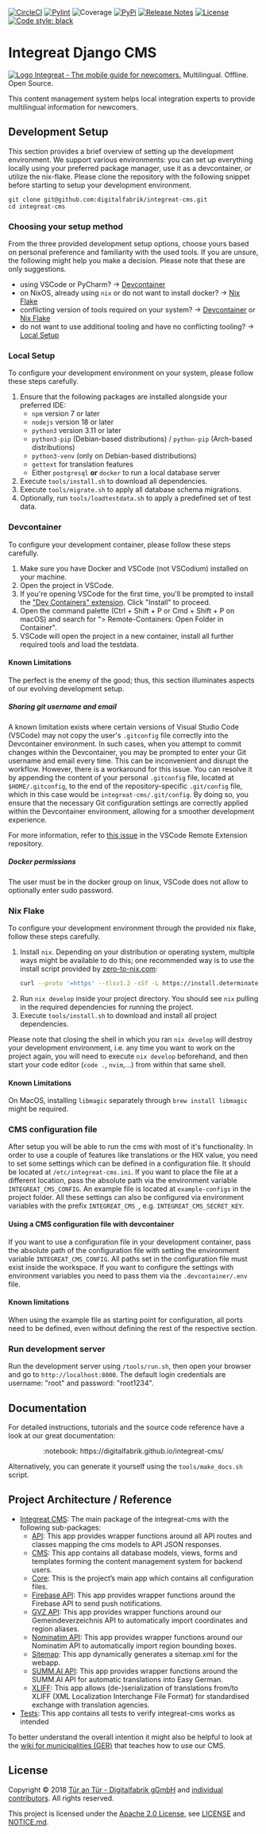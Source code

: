 [![CircleCI](https://circleci.com/gh/digitalfabrik/integreat-cms.svg?style=shield)](https://circleci.com/gh/digitalfabrik/integreat-cms)
[![Pylint](https://img.shields.io/badge/pylint-10.00-brightgreen)](https://www.pylint.org/)
![Coverage](https://img.shields.io/codeclimate/coverage/digitalfabrik/integreat-cms)
[![PyPi](https://img.shields.io/pypi/v/integreat-cms.svg)](https://pypi.org/project/integreat-cms/)
[![Release Notes](https://img.shields.io/badge/%F0%9F%93%9C-release%20notes-blue)](https://digitalfabrik.github.io/integreat-cms/release-notes.html)
[![License](https://img.shields.io/badge/License-Apache%202.0-blue.svg)](https://opensource.org/licenses/Apache-2.0)
[![Code style: black](https://img.shields.io/badge/code%20style-black-000000.svg)](https://github.com/psf/black)

# Integreat Django CMS

[![Logo](.github/logo.png) Integreat - The mobile guide for newcomers.](https://integreat-app.de/en/) Multilingual. Offline. Open Source.

This content management system helps local integration experts to provide multilingual information for newcomers.

## Development Setup

This section provides a brief overview of setting up the development environment.
We support various environments: you can set up everything locally using your preferred package manager, use it as a devcontainer, or utilize the nix-flake. Please clone the repository with the following snippet before starting to
setup your development environment.

````
git clone git@github.com:digitalfabrik/integreat-cms.git
cd integreat-cms
````

### Choosing your setup method

From the three provided development setup options, choose yours based on personal preference and familiarity with the used tools. If you are unsure, the following might help you make a decision.
Please note that these are only suggestions.
- using VSCode or PyCharm? → [Devcontainer](#devcontainer)
- on NixOS, already using `nix` or do not want to install docker? → [Nix Flake](#nix-flake)
- conflicting version of tools required on your system? → [Devcontainer](#devcontainer) or [Nix Flake](#nix-flake)
- do not want to use additional tooling and have no conflicting tooling? → [Local Setup](#local-setup)

### Local Setup

To configure your development environment on your system, please follow these steps carefully.

1. Ensure that the following packages are installed alongside your preferred IDE:
   - `npm` version 7 or later
   - `nodejs` version 18 or later
   - `python3` version 3.11 or later
   - `python3-pip` (Debian-based distributions) / `python-pip` (Arch-based distributions)
   - `python3-venv` (only on Debian-based distributions)
   - `gettext` for translation features
   - Either `postgresql` **or** `docker` to run a local database server
2. Execute `tools/install.sh` to download all dependencies.
3. Execute `tools/migrate.sh` to apply all database schema migrations.
4. Optionally, run `tools/loadtestdata.sh` to apply a predefined set of test data.

### Devcontainer

To configure your development container, please follow these steps carefully.

1. Make sure you have Docker and VSCode (not VSCodium) installed on your machine.
2. Open the project in VSCode.
3. If you're opening VSCode for the first time, you'll be prompted to install the ["Dev Containers" extension](https://marketplace.visualstudio.com/items?itemName=ms-vscode-remote.remote-containers). Click "Install" to proceed.
4. Open the command palette (Ctrl + Shift + P or Cmd + Shift + P on macOS) and search for "> Remote-Containers: Open Folder in Container".
5. VSCode will open the project in a new container, install all further required tools and load the testdata.


#### Known Limitations

The perfect is the enemy of the good; thus, this section illuminates aspects of our evolving development setup.

##### Sharing git username and email

A known limitation exists where certain versions of Visual Studio Code (VSCode) may not copy the user's `.gitconfig` file correctly into the Devcontainer environment. In such cases, when you attempt to commit changes within the Devcontainer, you may be prompted to enter your Git username and email every time. This can be inconvenient and disrupt the workflow. However, there is a workaround for this issue. You can resolve it by appending the content of your personal `.gitconfig` file, located at `$HOME/.gitconfig`, to the end of the repository-specific `.git/config` file, which in this case would be `integreat-cms/.git/config`. By doing so, you ensure that the necessary Git configuration settings are correctly applied within the Devcontainer environment, allowing for a smoother development experience.

For more information, refer to [this issue](https://github.com/microsoft/vscode-remote-release/issues/1729) in the VSCode Remote Extension repository.

##### Docker permissions

The user must be in the docker group on linux, VSCode does not allow to optionally enter sudo password.

### Nix Flake

To configure your development environment through the provided nix flake, follow these steps carefully.

1. Install `nix`. Depending on your distribution or operating system, multiple ways might be available to do this; one recommended way is to use the install script provided by [zero-to-nix.com](https://zero-to-nix.com/start/install):
    ```bash
    curl --proto '=https' --tlsv1.2 -sSf -L https://install.determinate.systems/nix | sh -s -- install
    ```
2. Run `nix develop` inside your project directory. You should see `nix` pulling in the required dependencies for running the project.
3. Execute `tools/install.sh` to download and install all project dependencies.

Please note that closing the shell in which you ran `nix develop` will destroy your development environment,
i.e. any time you want to work on the project again, you will need to execute `nix develop` beforehand,
and then start your code editor (`code .`, `nvim`,...) from within that same shell.

#### Known Limitations

On MacOS, installing `libmagic` separately through `brew install libmagic` might be required.

### CMS configuration file
After setup you will be able to run the cms with most of it's functionality. In order to use a couple of features like translations or the HIX value, you need to set some settings which can be defined in a configuration file. It should be located at `/etc/integreat-cms.ini`. If you want to place the file at a different location, pass the absolute path via the environment variable `INTEGREAT_CMS_CONFIG`. An example file is located at `example-configs` in the project folder. 
All these settings can also be configured via environment variables with the prefix `INTEGREAT_CMS_`, e.g. `INTEGREAT_CMS_SECRET_KEY`.

#### Using a CMS configuration file with devcontainer

If you want to use a configuration file in your development container, pass the absolute path of the configuration file with setting the environment variable `INTEGREAT_CMS_CONFIG`. All paths set in the configuration file must exist inside the workspace. If you want to configure the settings with environment variables you need to pass them via the `.devcontainer/.env` file.

#### Known limitations
When using the example file as starting point for configuration, all ports need to be defined, even without defining the rest of the respective section.

### Run development server

Run the development server using `/tools/run.sh`, then open your browser and go to `http://localhost:8000`. The default login credentials are username: "root" and password: "root1234".

## Documentation

For detailed instructions, tutorials and the source code reference have a look at our great documentation:

<p align="center">:notebook: https://digitalfabrik.github.io/integreat-cms/</p>

Alternatively, you can generate it yourself using the `tools/make_docs.sh` script.


## Project Architecture / Reference

- [Integreat CMS](integreat_cms): The main package of the integreat-cms with the following sub-packages:
	- [API](integreat_cms/api): This app provides wrapper functions around all API routes and classes mapping the cms models to API JSON responses.
	- [CMS](integreat_cms/cms): This app contains all database models, views, forms and templates forming the content management system for backend users.
	- [Core](integreat_cms/core): This is the project’s main app which contains all configuration files.
	- [Firebase API](firebase_api): This app provides wrapper functions around the Firebase API to send push notifications.
	- [GVZ API](integreat_cms/gvz_api): This app provides wrapper functions around our Gemeindeverzeichnis API to automatically import coordinates and region aliases.
	- [Nominatim API](nominatim_api): This app provides wrapper functions around our Nominatim API to automatically import region bounding boxes.
	- [Sitemap](integreat_cms/sitemap): This app dynamically generates a sitemap.xml for the webapp.
	- [SUMM.AI API](integreat_cms/summ_ai_api): This app provides wrapper functions around the SUMM.AI API for automatic translations into Easy German.
	- [XLIFF](integreat_cms/xliff): This app allows (de-)serialization of translations from/to XLIFF (XML Localization Interchange File Format) for standardised exchange with translation agencies.
- [Tests](tests): This app contains all tests to verify integreat-cms works as intended

To better understand the overall intention it might also be helpful to look at the [wiki for municipalities (GER)](https://wiki.integreat-app.de/) that teaches how to use our CMS.


## License

Copyright © 2018 [Tür an Tür - Digitalfabrik gGmbH](https://github.com/digitalfabrik) and [individual contributors](https://github.com/digitalfabrik/integreat-cms/graphs/contributors).
All rights reserved.

This project is licensed under the [Apache 2.0 License](https://www.apache.org/licenses/LICENSE-2.0), see [LICENSE](./LICENSE) and [NOTICE.md](./NOTICE.md).
